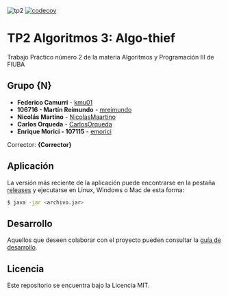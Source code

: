 ![tp2](https://github.com/kmu01/algo3_tp2/actions/workflows/build.yml/badge.svg) [![codecov](https://codecov.io/gh/kmu01/algo3_tp2/branch/master/graph/badge.svg)](https://codecov.io/gh/kmu01/algo3_tp2)

# TP2 Algoritmos 3: Algo-thief

Trabajo Práctico número 2 de la materia Algoritmos y Programación III de FIUBA

## Grupo {N}

* **Federico Camurri** - [kmu01](https://github.com/kmu01)
* **106716 - Martín Reimundo** - [mreimundo](https://github.com/mreimundo)
* **Nicolás Martino** - [NicolasMaartino](https://github.com/NicolasMaartino)
* **Carlos Orqueda** - [CarlosOrqueda](https://github.com/CarlosOrqueda)
* **Enrique Morici - 107115** - [emorici](https://github.com/EMorici)

Corrector: **{Corrector}**

## Aplicación

La versión más reciente de la aplicación puede encontrarse en la pestaña [releases](https://github.com/kmu01/algo3_tp2/releases/latest) y ejecutarse en Linux, Windows o Mac de esta forma:

```bash
$ java -jar <archivo.jar>
```

## Desarrollo

Aquellos que deseen colaborar con el proyecto pueden consultar la [guía de desarrollo](./docs/Desarrollo.md).

## Licencia

Este repositorio se encuentra bajo la Licencia MIT.
